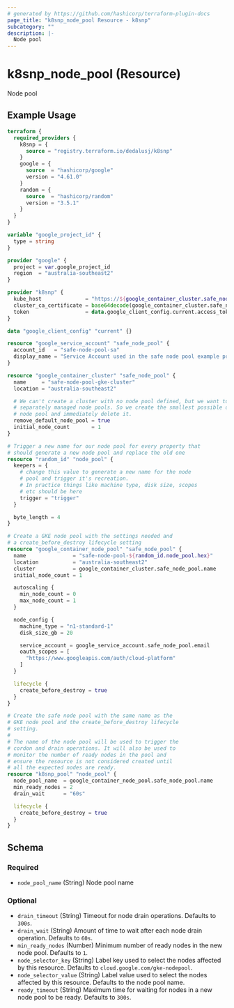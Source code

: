 ```yaml
---
# generated by https://github.com/hashicorp/terraform-plugin-docs
page_title: "k8snp_node_pool Resource - k8snp"
subcategory: ""
description: |-
  Node pool
---
```


# k8snp_node_pool (Resource)

Node pool

## Example Usage

```terraform
terraform {
  required_providers {
    k8snp = {
      source = "registry.terraform.io/dedalusj/k8snp"
    }
    google = {
      source  = "hashicorp/google"
      version = "4.61.0"
    }
    random = {
      source  = "hashicorp/random"
      version = "3.5.1"
    }
  }
}

variable "google_project_id" {
  type = string
}

provider "google" {
  project = var.google_project_id
  region  = "australia-southeast2"
}

provider "k8snp" {
  kube_host              = "https://${google_container_cluster.safe_node_pool.endpoint}"
  cluster_ca_certificate = base64decode(google_container_cluster.safe_node_pool.master_auth.0.cluster_ca_certificate)
  token                  = data.google_client_config.current.access_token
}

data "google_client_config" "current" {}

resource "google_service_account" "safe_node_pool" {
  account_id   = "safe-node-pool-sa"
  display_name = "Service Account used in the safe node pool example project"
}

resource "google_container_cluster" "safe_node_pool" {
  name     = "safe-node-pool-gke-cluster"
  location = "australia-southeast2"

  # We can't create a cluster with no node pool defined, but we want to only use
  # separately managed node pools. So we create the smallest possible default
  # node pool and immediately delete it.
  remove_default_node_pool = true
  initial_node_count       = 1
}

# Trigger a new name for our node pool for every property that
# should generate a new node pool and replace the old one
resource "random_id" "node_pool" {
  keepers = {
    # change this value to generate a new name for the node
    # pool and trigger it's recreation.
    # In practice things like machine type, disk size, scopes
    # etc should be here
    trigger = "trigger"
  }

  byte_length = 4
}

# Create a GKE node pool with the settings needed and
# a create_before_destroy lifecycle setting
resource "google_container_node_pool" "safe_node_pool" {
  name               = "safe-node-pool-${random_id.node_pool.hex}"
  location           = "australia-southeast2"
  cluster            = google_container_cluster.safe_node_pool.name
  initial_node_count = 1

  autoscaling {
    min_node_count = 0
    max_node_count = 1
  }

  node_config {
    machine_type = "n1-standard-1"
    disk_size_gb = 20

    service_account = google_service_account.safe_node_pool.email
    oauth_scopes = [
      "https://www.googleapis.com/auth/cloud-platform"
    ]
  }

  lifecycle {
    create_before_destroy = true
  }
}

# Create the safe node pool with the same name as the
# GKE node pool and the create_before_destroy lifecycle
# setting.
#
# The name of the node pool will be used to trigger the
# cordon and drain operations. It will also be used to
# monitor the number of ready nodes in the pool and
# ensure the resource is not considered created until
# all the expected nodes are ready.
resource "k8snp_pool" "node_pool" {
  node_pool_name  = google_container_node_pool.safe_node_pool.name
  min_ready_nodes = 2
  drain_wait      = "60s"

  lifecycle {
    create_before_destroy = true
  }
}
```

<!-- schema generated by tfplugindocs -->
## Schema

### Required

- `node_pool_name` (String) Node pool name

### Optional

- `drain_timeout` (String) Timeout for node drain operations. Defaults to `300s`.
- `drain_wait` (String) Amount of time to wait after each node drain operation. Defaults to `60s`.
- `min_ready_nodes` (Number) Minimum number of ready nodes in the new node pool. Defaults to `1`.
- `node_selector_key` (String) Label key used to select the nodes affected by this resource. Defaults to `cloud.google.com/gke-nodepool`.
- `node_selector_value` (String) Label value used to select the nodes affected by this resource. Defaults to the node pool name.
- `ready_timeout` (String) Maximum time for waiting for nodes in a new node pool to be ready. Defaults to `300s`.


